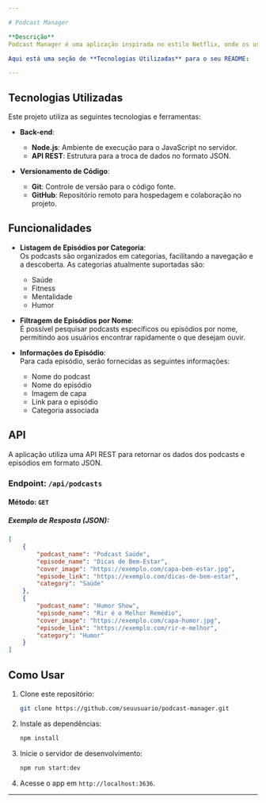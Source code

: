 ```yaml
---

# Podcast Manager

**Descrição**  
Podcast Manager é uma aplicação inspirada no estilo Netflix, onde os usuários podem centralizar e organizar episódios de podcasts, separados por categorias, tornando a experiência de encontrar e acessar podcasts mais fácil e intuitiva. O aplicativo suporta principalmente podcasts feitos em vídeo.

Aqui está uma seção de **Tecnologias Utilizadas** para o seu README:

---
```


## Tecnologias Utilizadas

Este projeto utiliza as seguintes tecnologias e ferramentas:

-   **Back-end**:

    -   **Node.js**: Ambiente de execução para o JavaScript no servidor.
    -   **API REST**: Estrutura para a troca de dados no formato JSON.

-   **Versionamento de Código**:
    -   **Git**: Controle de versão para o código fonte.
    -   **GitHub**: Repositório remoto para hospedagem e colaboração no projeto.

## Funcionalidades

-   **Listagem de Episódios por Categoria**:  
    Os podcasts são organizados em categorias, facilitando a navegação e a descoberta. As categorias atualmente suportadas são:
    -   Saúde
    -   Fitness
    -   Mentalidade
    -   Humor
-   **Filtragem de Episódios por Nome**:  
    É possível pesquisar podcasts específicos ou episódios por nome, permitindo aos usuários encontrar rapidamente o que desejam ouvir.

-   **Informações do Episódio**:  
    Para cada episódio, serão fornecidas as seguintes informações:
    -   Nome do podcast
    -   Nome do episódio
    -   Imagem de capa
    -   Link para o episódio
    -   Categoria associada

## API

A aplicação utiliza uma API REST para retornar os dados dos podcasts e episódios em formato JSON.

### Endpoint: `/api/podcasts`

#### Método: `GET`

##### Exemplo de Resposta (JSON):

```json
[
    {
        "podcast_name": "Podcast Saúde",
        "episode_name": "Dicas de Bem-Estar",
        "cover_image": "https://exemplo.com/capa-bem-estar.jpg",
        "episode_link": "https://exemplo.com/dicas-de-bem-estar",
        "category": "Saúde"
    },
    {
        "podcast_name": "Humor Show",
        "episode_name": "Rir é o Melhor Remédio",
        "cover_image": "https://exemplo.com/capa-humor.jpg",
        "episode_link": "https://exemplo.com/rir-e-melhor",
        "category": "Humor"
    }
]
```

## Como Usar

1. Clone este repositório:

    ```bash
    git clone https://github.com/seuusuario/podcast-manager.git
    ```

2. Instale as dependências:

    ```bash
    npm install
    ```

3. Inicie o servidor de desenvolvimento:

    ```bash
    npm run start:dev
    ```

4. Acesse o app em `http://localhost:3636`.

---
